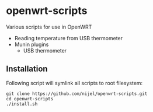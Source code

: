 # openwrt-scripts
Various scripts for use in OpenWRT

* Reading temperature from USB thermometer
* Munin plugins
    * USB thermometer

## Installation

Following script will symlink all scripts to root filesystem:

    git clone https://github.com/nijel/openwrt-scripts.git
    cd openwrt-scripts
    ./install.sh
